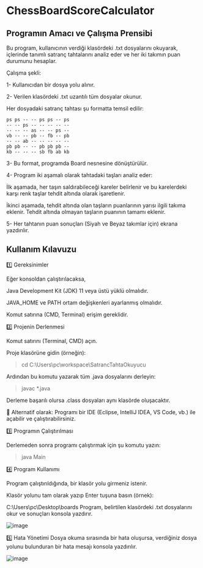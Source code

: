 # ChessBoardScoreCalculator

## Programın Amacı ve Çalışma Prensibi

Bu program, kullanıcının verdiği klasördeki .txt dosyalarını okuyarak, içlerinde tanımlı satranç tahtalarını analiz eder ve her iki takımın puan durumunu hesaplar.

Çalışma şekli:

1- Kullanıcıdan bir dosya yolu alınır.

2- Verilen klasördeki .txt uzantılı tüm dosyalar okunur.

Her dosyadaki satranç tahtası şu formatta temsil edilir:

```ks as fs vs ss fs -- ks
ps ps -- -- ps ps -- ps
-- -- ps -- -- -- -- --
-- -- -- as -- -- ps --
vb -- -- pb -- fb -- pb
-- -- ab -- -- -- -- --
pb pb -- -- pb pb pb --
kb -- -- -- sb fb ab kb
 ```
3- Bu format, programda Board nesnesine dönüştürülür.

4- Program iki aşamalı olarak tahtadaki taşları analiz eder:

  İlk aşamada, her taşın saldırabileceği kareler belirlenir ve bu karelerdeki karşı renk taşlar tehdit altında olarak işaretlenir.

  İkinci aşamada, tehdit altında olan taşların puanlarının yarısı ilgili takıma eklenir. Tehdit altında olmayan taşların puanının tamamı eklenir.

5- Her tahtanın puan sonuçları (Siyah ve Beyaz takımlar için) ekrana yazdırılır.


## Kullanım Kılavuzu
 
1️⃣ Gereksinimler

Eğer konsoldan çalıştırılacaksa,

Java Development Kit (JDK) 11 veya üstü yüklü olmalıdır.

JAVA_HOME ve PATH ortam değişkenleri ayarlanmış olmalıdır.

Komut satırına (CMD, Terminal) erişim gereklidir.

2️⃣ Projenin Derlenmesi

Komut satırını (Terminal, CMD) açın.

Proje klasörüne gidin (örneğin):
> cd C:\Users\pc\workspace\SatrancTahtaOkuyucu

Ardından bu komutu yazarak tüm .java dosyalarını derleyin:
> javac *.java

Derleme başarılı olursa .class dosyaları aynı klasörde oluşacaktır.

🔀 Alternatif olarak: Programı bir IDE (Eclipse, IntelliJ IDEA, VS Code, vb.) ile açabilir ve çalıştırabilirsiniz.

3️⃣ Programın Çalıştırılması

Derlemeden sonra programı çalıştırmak için şu komutu yazın:
> java Main

4️⃣ Program Kullanımı

Program çalıştırıldığında, bir klasör yolu girmeniz istenir.

Klasör yolunu tam olarak yazıp Enter tuşuna basın (örnek):

C:\Users\pc\Desktop\boards
Program, belirtilen klasördeki .txt dosyalarını okur ve sonuçları konsola yazdırır.

![image](https://github.com/user-attachments/assets/1ebeb157-3928-4716-935d-8780a0b956b0)

5️⃣ Hata Yönetimi
Dosya okuma sırasında bir hata oluşursa, verdiğiniz dosya yolunu bulunduran bir hata mesajı konsola yazdırılır.

![image](https://github.com/user-attachments/assets/a31af3ee-d806-478e-8997-2c97cc9d5eea)

